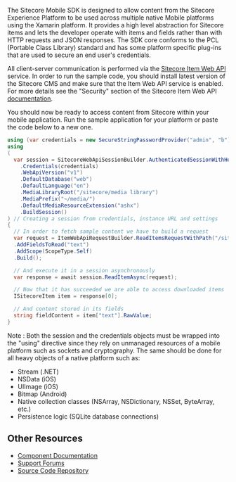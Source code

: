 The Sitecore Mobile SDK is designed to allow content from the Sitecore Experience Platform to be used across multiple native Mobile platforms using the Xamarin platform. It provides a high level abstraction for Sitecore items and lets the developer operate with items and fields rather than with HTTP requests and JSON responses. The SDK core conforms to the PCL (Portable Class Library) standard and has some platform specific plug-ins that are used to secure an end user's credentials.


All client-server communication is performed via the [Sitecore Item Web API](http://sdn.sitecore.net/Products/Sitecore%20Item%20Web%20API/SitecoreItemWebApi12.aspx) service. In order to run the sample code, you should install latest version of the Sitecore CMS and make sure that the Item Web API service is enabled. For more details see the "Security" section of the Sitecore Item Web API [documentation](http://sdn.sitecore.net/upload/sdn5/modules/sitecore%20item%20web%20api/sitecore_item_web_api_developer_guide_sc66-71-a4.pdf).


You should now be ready to access content from Sitecore within your mobile application. Run the sample application for your platform or paste the code below to a new one.


```csharp
using (var credentials = new SecureStringPasswordProvider("admin", "b")) // securing credentials, entered by the end user
using 
(
  var session = SitecoreWebApiSessionBuilder.AuthenticatedSessionWithHost(instanceUrl)
    .Credentials(credentials)
    .WebApiVersion("v1")
    .DefaultDatabase("web")
    .DefaultLanguage("en")
    .MediaLibraryRoot("/sitecore/media library")
    .MediaPrefix("~/media/")
    .DefaultMediaResourceExtension("ashx")
    .BuildSession()
) // Creating a session from credentials, instance URL and settings
{
  // In order to fetch sample content we have to build a request
  var request = ItemWebApiRequestBuilder.ReadItemsRequestWithPath("/sitecore/content/home")
  .AddFieldsToRead("text")
  .AddScope(ScopeType.Self)
  .Build();

  // And execute it in a session asynchronously
  var response = await session.ReadItemAsync(request);

  // Now that it has succeeded we are able to access downloaded items
  ISitecoreItem item = response[0];

  // And content stored in its fields
  string fieldContent = item["text"].RawValue;
}
```

Note : Both the session and the credentials objects must be wrapped into the "using" directive since they rely on unmanaged resources of a mobile platform such as sockets and cryptography. The same should be done for all heavy objects of a native platform such as: 

* Stream (.NET)
* NSData (iOS)
* UIImage (iOS)
* Bitmap (Android)
* Native collection classes (NSArray, NSDictionary, NSSet, ByteArray, etc.)
* Persistence logic (SQLite database connections)


## Other Resources

* [Component Documentation](http://sdn.sitecore.net/Products/Sitecore%20Mobile%20SDK/Sitecore%20Mobile%20SDK%20for%20,-d-,NET.aspx)
* [Support Forums](http://sdn.sitecore.net/Forum.aspx?)
* [Source Code Repository](https://github.com/Sitecore/sitecore-xamarin-pcl-sdk)
